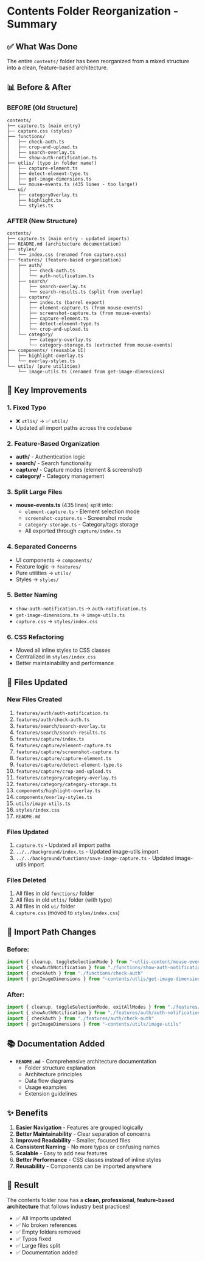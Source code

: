 # Contents Folder Reorganization - Summary

## ✅ What Was Done

The entire `contents/` folder has been reorganized from a mixed structure into a clean, feature-based architecture.

## 📊 Before & After

### BEFORE (Old Structure)
```
contents/
├── capture.ts (main entry)
├── capture.css (styles)
├── functions/
│   ├── check-auth.ts
│   ├── crop-and-upload.ts
│   ├── search-overlay.ts
│   └── show-auth-notification.ts
├── utlis/ (typo in folder name!)
│   ├── capture-element.ts
│   ├── detect-element-type.ts
│   ├── get-image-dimensions.ts
│   └── mouse-events.ts (435 lines - too large!)
└── ui/
    ├── categoryOverlay.ts
    ├── highlight.ts
    └── styles.ts
```

### AFTER (New Structure)
```
contents/
├── capture.ts (main entry - updated imports)
├── README.md (architecture documentation)
├── styles/
│   └── index.css (renamed from capture.css)
├── features/ (feature-based organization)
│   ├── auth/
│   │   ├── check-auth.ts
│   │   └── auth-notification.ts
│   ├── search/
│   │   ├── search-overlay.ts
│   │   └── search-results.ts (split from overlay)
│   ├── capture/
│   │   ├── index.ts (barrel export)
│   │   ├── element-capture.ts (from mouse-events)
│   │   ├── screenshot-capture.ts (from mouse-events)
│   │   ├── capture-element.ts
│   │   ├── detect-element-type.ts
│   │   └── crop-and-upload.ts
│   └── category/
│       ├── category-overlay.ts
│       └── category-storage.ts (extracted from mouse-events)
├── components/ (reusable UI)
│   ├── highlight-overlay.ts
│   └── overlay-styles.ts
└── utils/ (pure utilities)
    └── image-utils.ts (renamed from get-image-dimensions)
```

## 🎯 Key Improvements

### 1. **Fixed Typo**
- ❌ `utlis/` → ✅ `utils/`
- Updated all import paths across the codebase

### 2. **Feature-Based Organization**
- **auth/** - Authentication logic
- **search/** - Search functionality
- **capture/** - Capture modes (element & screenshot)
- **category/** - Category management

### 3. **Split Large Files**
- **mouse-events.ts** (435 lines) split into:
  - `element-capture.ts` - Element selection mode
  - `screenshot-capture.ts` - Screenshot mode
  - `category-storage.ts` - Category/tags storage
  - All exported through `capture/index.ts`

### 4. **Separated Concerns**
- UI components → `components/`
- Feature logic → `features/`
- Pure utilities → `utils/`
- Styles → `styles/`

### 5. **Better Naming**
- `show-auth-notification.ts` → `auth-notification.ts`
- `get-image-dimensions.ts` → `image-utils.ts`
- `capture.css` → `styles/index.css`

### 6. **CSS Refactoring**
- Moved all inline styles to CSS classes
- Centralized in `styles/index.css`
- Better maintainability and performance

## 📝 Files Updated

### New Files Created
1. `features/auth/auth-notification.ts`
2. `features/auth/check-auth.ts`
3. `features/search/search-overlay.ts`
4. `features/search/search-results.ts`
5. `features/capture/index.ts`
6. `features/capture/element-capture.ts`
7. `features/capture/screenshot-capture.ts`
8. `features/capture/capture-element.ts`
9. `features/capture/detect-element-type.ts`
10. `features/capture/crop-and-upload.ts`
11. `features/category/category-overlay.ts`
12. `features/category/category-storage.ts`
13. `components/highlight-overlay.ts`
14. `components/overlay-styles.ts`
15. `utils/image-utils.ts`
16. `styles/index.css`
17. `README.md`

### Files Updated
1. `capture.ts` - Updated all import paths
2. `../../background/index.ts` - Updated image-utils import
3. `../../background/functions/save-image-capture.ts` - Updated image-utils import

### Files Deleted
1. All files in old `functions/` folder
2. All files in old `utlis/` folder (with typo)
3. All files in old `ui/` folder
4. `capture.css` (moved to `styles/index.css`)

## 🔄 Import Path Changes

### Before:
```typescript
import { cleanup, toggleSelectionMode } from "~utlis-content/mouse-events"
import { showAuthNotification } from "./functions/show-auth-notification"
import { checkAuth } from "./functions/check-auth"
import { getImageDimensions } from "~contents/utlis/get-image-dimensions"
```

### After:
```typescript
import { cleanup, toggleSelectionMode, exitAllModes } from "./features/capture"
import { showAuthNotification } from "./features/auth/auth-notification"
import { checkAuth } from "./features/auth/check-auth"
import { getImageDimensions } from "~contents/utils/image-utils"
```

## 📚 Documentation Added

- **`README.md`** - Comprehensive architecture documentation
  - Folder structure explanation
  - Architecture principles
  - Data flow diagrams
  - Usage examples
  - Extension guidelines

## ✨ Benefits

1. **Easier Navigation** - Features are grouped logically
2. **Better Maintainability** - Clear separation of concerns
3. **Improved Readability** - Smaller, focused files
4. **Consistent Naming** - No more typos or confusing names
5. **Scalable** - Easy to add new features
6. **Better Performance** - CSS classes instead of inline styles
7. **Reusability** - Components can be imported anywhere

## 🎉 Result

The contents folder now has a **clean, professional, feature-based architecture** that follows industry best practices!

- ✅ All imports updated
- ✅ No broken references
- ✅ Empty folders removed
- ✅ Typos fixed
- ✅ Large files split
- ✅ Documentation added

